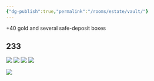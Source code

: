 ```yaml
---
{"dg-publish":true,"permalink":"/rooms/estate/vault/"}
---
```


+40 gold and several safe-deposit boxes

## 233
![](https://i.imgur.com/Bz2fZf4.png)
![](https://i.imgur.com/jnFR2JP.jpeg)
![](https://i.imgur.com/DKv5JiH.jpeg)
![](https://i.imgur.com/2UB4LU9.jpeg)

![](https://i.imgur.com/FqjssGK.png)